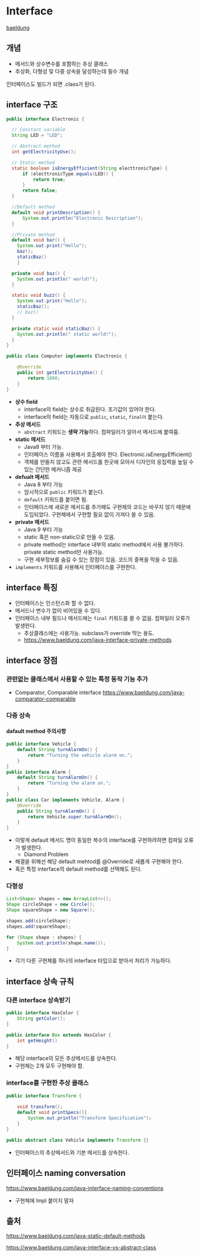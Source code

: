 # Interface

[baeldung](https://www.baeldung.com/java-interfaces)

## 개념
- 메서드와 상수변수를 포함하는 추상 클래스
- 추상화, 다형성 및 다중 상속을 달성하는데 필수 개념

인터페이스도 빌드가 되면 .class가 된다.

## interface 구조
```java
public interface Electronic {

  // Constant variable
  String LED = "LED";

  // Abstract method
  int getElectricityUse();

  // Static method
  static boolean isEnergyEfficient(String electtronicType) {
      if (electtronicType.equals(LED)) {
          return true;
      }
      return false;
  }

  //Default method
  default void printDescription() {
      System.out.println("Electronic Description");
  }

  //Private method
  default void bar() {
    System.out.print("Hello");
    baz();
    staticBaz()
    }

  private void baz() {
    System.out.println(" world!");
  }

  static void buzz() {
    System.out.print("Hello");
    staticBaz();
    // baz()
  }

  private static void staticBaz() {
    System.out.println(" static world!");
  }  
}

public class Computer implements Electronic {

    @Override
    public int getElectricityUse() {
        return 1000;
    }
}
```
- **상수 field**
  - interface의 field는 상수로 취급된다. 초기값이 있어야 한다.
  - interface의 field는 자동으로 `public`, `static`, `final이` 붙는다. 
- **추상 메서드**
  - `abstract` 키워드는 **생략 가능**하다. 컴파일러가 알아서 메서드에 붙여줌.
- **static 메서드**
  - Java8 부터 가능.
  - 인터페이스 이름을 사용해서 호출해야 한다. Electronic.isEnergyEfficient()
  - 객체를 만들지 않고도 관련 메서드를 한곳에 모아서 디자인의 응집력을 높일 수 있는 간단한 메커니즘 제공
- **defualt 메서드**
  - Java 8 부터 가능
  - 암시적으로 `public` 키워드가 붙는다.
  - `default` 키워드를 붙이면 됨.
  - 인터페이스에 새로운 메서드를 추가해도 구현체의 코드는 바꾸지 않기 때문에 도입되었다. 구현체에서 구현할 필요 없이 가져다 쓸 수 있음.
- **private 메서드**
  - Java 9 부터 가능
  - static 혹은 non-static으로 만들 수 있음.
  - private method는 interface 내부의 static method에서 사용 불가하다. private static method만 사용가능.
  - 구현 세부정보를 숨길 수 있는 장점이 있음. 코드의 중복을 막을 수 있음.
- `implements` 키워드를 사용해서 인터페이스를 구현한다.

## interface 특징
- 인터페이스는 인스턴스화 할 수 없다.
- 메서드나 변수가 없이 비어있을 수 있다.
- 인터페이스 내부 필드나 메서드에는 `final` 키워드를 쓸 수 없음. 컴파일러 오류가 발생한다.
  - 추상클래스에는 사용가능. subclass가 override 막는 용도.
  - https://www.baeldung.com/java-interface-private-methods

## interface 장점
### 관련없는 클래스에서 사용할 수 있는 특정 동작 기능 추가
- Comparator, Comparable interface
https://www.baeldung.com/java-comparator-comparable

### 다중 상속
#### dafault method 주의사항
```java
public interface Vehicle {
    default String turnAlarmOn() {
        return "Turning the vehicle alarm on.";
    }
}
public interface Alarm {
    default String turnAlarmOn() {
        return "Turning the alarm on.";
    }
}
public class Car implements Vehicle, Alarm {
    @Override
    public String turnAlarmOn() {
        return Vehicle.super.turnAlarmOn();
    }
}
```
- 이렇게 default 메서드 명이 동일한 복수의 interface를 구현하려하면 컴파일 오류가 발생한다.
  - Diamond Problem
- 해결을 위해선 해당 default mehtod를 @Override로 새롭게 구현해야 한다.
- 혹은 특정 interface의 default method를 선택해도 된다.

### 다형성
```java
List<Shape> shapes = new ArrayList<>();
Shape circleShape = new Circle();
Shape squareShape = new Square();

shapes.add(circleShape);
shapes.add(squareShape);

for (Shape shape : shapes) {
    System.out.println(shape.name());
}
```
- 각기 다른 구현체를 하나의 interface 타입으로 받아서 처리가 가능하다.

## interface 상속 규칙
### 다른 interface 상속받기
```java
public interface HasColor {
    String getColor();
}

public interface Box extends HasColor {
    int getHeight()
}
```
- 해당 interface의 모든 추상메서드를 상속한다.
- 구현체는 2개 모두 구현해야 함.

### interface를 구현한 추상 클래스
```java
public interface Transform {
    
    void transform();
    default void printSpecs(){
        System.out.println("Transform Specification");
    }
}

public abstract class Vehicle implements Transform {}
```
- 인터페이스의 추상메서드와 기본 메서드를 상속한다.

## 인터페이스 naming conversation
https://www.baeldung.com/java-interface-naming-conventions

- 구현체에 Impl 붙이지 말자

## 출처
https://www.baeldung.com/java-static-default-methods

https://www.baeldung.com/java-interface-vs-abstract-class
